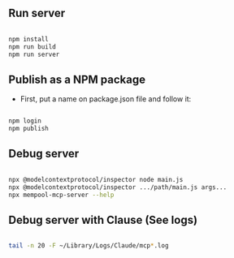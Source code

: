 ## Run server

```bash

npm install
npm run build
npm run server

```

## Publish as a NPM package

- First, put a name on package.json file and follow it:

```bash

npm login
npm publish

```

## Debug server

```bash

npx @modelcontextprotocol/inspector node main.js
npx @modelcontextprotocol/inspector .../path/main.js args...
npx mempool-mcp-server --help

```

## Debug server with Clause (See logs)

```bash

tail -n 20 -F ~/Library/Logs/Claude/mcp*.log

```
